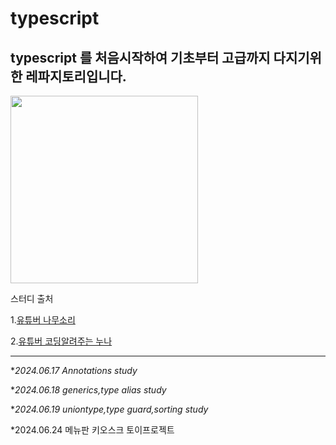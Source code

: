 # typescript
## typescript 를 처음시작하여 기초부터 고급까지 다지기위한 레파지토리입니다. 

<img src="https://github.com/dasom-jo/typescript/assets/159886707/b750e418-07a7-40af-9afd-79d26e1af0a1" width="300" height="300" />

스터디 출처

1.[유튜버 나무소리](https://www.youtube.com/watch?v=0UMmCbcZid0&list=PLOSNUO27qFbsI9bAIVitBcq-klZae5GMi,"유튜브강의")

2.[유튜버 코딩알려주는 누나](https://www.youtube.com/watch?v=V9XLst8UEtk&t=552s,"유튜브강의")

***
*_2024.06.17 Annotations study_

*_2024.06.18 generics,type alias study_

*_2024.06.19 uniontype,type guard,sorting study_

*2024.06.24 메뉴판 키오스크 토이프로젝트

